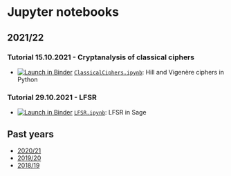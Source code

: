 # Jupyter notebooks

## 2021/22

### Tutorial 15.10.2021 - Cryptanalysis of classical ciphers

* [![Launch in Binder](https://mybinder.org/badge.svg)](https://mybinder.org/v2/gh/jaanos/kirv/master?filepath=notebooks/ClassicalCiphers.ipynb) [`ClassicalCiphers.ipynb`](https://nbviewer.jupyter.org/github/jaanos/kirv/blob/master/notebooks/ClassicalCiphers.ipynb): Hill and Vigenère ciphers in Python

### Tutorial 29.10.2021 - LFSR

* [![Launch in Binder](https://mybinder.org/badge.svg)](https://mybinder.org/v2/gh/jaanos/kirv/master?filepath=notebooks/LFSR.ipynb) [`LFSR.ipynb`](https://nbviewer.jupyter.org/github/jaanos/kirv/blob/master/notebooks/LFSR.ipynb): LFSR in Sage

## Past years

* [2020/21](archive.md#202021)
* [2019/20](archive.md#201920)
* [2018/19](archive.md#201819)

